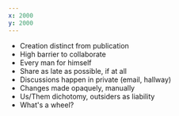 ```yaml
---
x: 2000
y: 2000
---
```


* Creation distinct from publication
* High barrier to collaborate
* Every man for himself
* Share as late as possible, if at all
* Discussions happen in private (email, hallway)
* Changes made opaquely, manually
* Us/Them dichotomy, outsiders as liability
* What's a wheel?